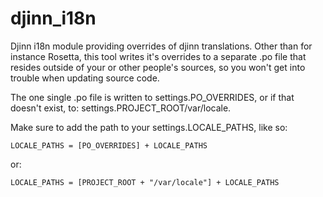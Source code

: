 djinn_i18n
==========

Djinn i18n module providing overrides of djinn translations. Other
than for instance Rosetta, this tool writes it's overrides to a
separate .po file that resides outside of your or other people's
sources, so you won't get into trouble when updating source code.

The one single .po file is written to settings.PO\_OVERRIDES, or if
that doesn't exist, to: settings.PROJECT\_ROOT/var/locale.

Make sure to add the path to your settings.LOCALE\_PATHS, like so:

    LOCALE_PATHS = [PO_OVERRIDES] + LOCALE_PATHS

or:

    LOCALE_PATHS = [PROJECT_ROOT + "/var/locale"] + LOCALE_PATHS
